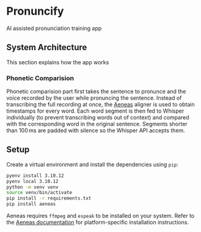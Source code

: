 # Pronuncify

AI assisted pronunciation training app

## System Architecture

This section explains how the app works

### Phonetic Comparision
Phonetic comparision part first takes the sentence to pronunce and the voice recorded by the user while pronuncing the sentence. Instead of transcribing the full recording at once, the [Aeneas](https://www.readbeyond.it/aeneas/) aligner is used to obtain timestamps for every word. Each word segment is then fed to Whisper individually (to prevent transcribing words out of context) and compared with the corresponding word in the original sentence. Segments shorter than 100 ms are padded with silence so the Whisper API accepts them.

## Setup

Create a virtual environment and install the dependencies using `pip`:

```bash
pyenv install 3.10.12
pyenv local 3.10.12
python -m venv venv
source venv/bin/activate
pip install -r requirements.txt
pip install aeneas
```

Aeneas requires `ffmpeg` and `espeak` to be installed on your system. Refer to
the [Aeneas documentation](https://github.com/readbeyond/aeneas) for
platform-specific installation instructions.
